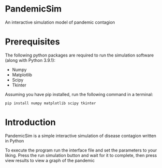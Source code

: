 # PandemicSim
An interactive simulation model of pandemic contagion 

# Prerequisites
The following python packages are required to run the simulation software (along with Python 3.9.1):

- Numpy
- Matplotlib
- Scipy
- Tkinter

Assuming you have pip installed, run the following command in a terminal:
```
pip install numpy matplotlib scipy tkinter
```

# Introduction

PandemicSim is a simple interactive simulation of disease contagion written in Python

To execute the program run the interface file and set the parameters to your liking.
Press the run simulation button and wait for it to complete, then press view results to view a graph of the pandemic
